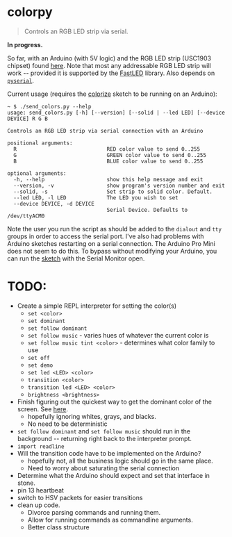 # colorpy
> Controls an RGB LED strip via serial.

**In progress.**

So far, with an Arduino (with 5V logic) and the RGB LED strip (USC1903 chipset) found [here](https://moderndevice.com/product/serial-rgb-led-strips-ucs1903/). Note that most any addressable RGB LED strip will work -- provided it is supported by the [FastLED](https://github.com/FastLED/FastLED) library. Also depends on [`pyserial`](https://github.com/pyserial/pyserial).

Current usage (requires the [colorize](colorize) sketch to be running on an Arduino):

```
~ $ ./send_colors.py --help
usage: send_colors.py [-h] [--version] [--solid | --led LED] [--device DEVICE] R G B

Controls an RGB LED strip via serial connection with an Arduino

positional arguments:
  R                             RED color value to send 0..255
  G                             GREEN color value to send 0..255
  B                             BLUE color value to send 0..255

optional arguments:
  -h, --help                    show this help message and exit
  --version, -v                 show program's version number and exit
  --solid, -s                   Set strip to solid color. Default.
  --led LED, -l LED             The LED you wish to set
  --device DEVICE, -d DEVICE
                                Serial Device. Defaults to /dev/ttyACM0
```

Note the user you run the script as should be added to the `dialout` and `tty` groups in order to access the serial port. I've also had problems with Arduino sketches restarting on a serial connection. The Arduino Pro Mini does not seem to do this. To bypass without modifying your Arduino, you can run the [sketch](colorize) with the Serial Monitor open.

# TODO:
* Create a simple REPL interpreter for setting the color(s)
    - `set <color>`
    - `set dominant`
    - `set follow dominant`
    - `set follow music` - varies hues of whatever the current color is
    - `set follow music tint <color>` - determines what color family to use
    - `set off`
    - `set demo`
    - `set led <LED> <color>`
    - `transition <color>`
    - `transition led <LED> <color>`
    - `brightness <brightness>`
* Finish figuring out the quickest way to get the dominant color of the screen. See [here](colors).
    - hopefully ignoring whites, grays, and blacks.
    - No need to be deterministic
* `set follow dominant` and `set follow music` should run in the background -- returning right back to the interpreter prompt.
* `import readline`
* Will the transition code have to be implemented on the Arduino?
    - hopefully not, all the business logic should go in the same place.
    - Need to worry about saturating the serial connection
* Determine what the Arduino should expect and set that interface in stone.
* pin 13 heartbeat
* switch to HSV packets for easier transitions
* clean up code.
    - Divorce parsing commands and running them.
    - Allow for running commands as commandline arguments.
    - Better class structure

